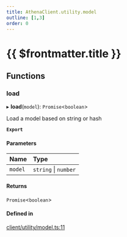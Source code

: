 ```yaml
---
title: AthenaClient.utility.model
outline: [1,3]
order: 0
---
```


# {{ $frontmatter.title }}


## Functions

### load

▸ **load**(`model`): `Promise`<`boolean`\>

Load a model based on string or hash

**`Export`**

#### Parameters

| Name | Type |
| :------ | :------ |
| `model` | `string` \| `number` |

#### Returns

`Promise`<`boolean`\>

#### Defined in

[client/utility/model.ts:11](https://github.com/Stuyk/altv-athena/blob/9c488f0/src/core/client/utility/model.ts#L11)

